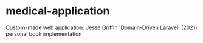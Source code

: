 # medical-application
Custom-made web application: Jesse Griffin 'Domain-Driven Laravel' (2021) personal book implementation
